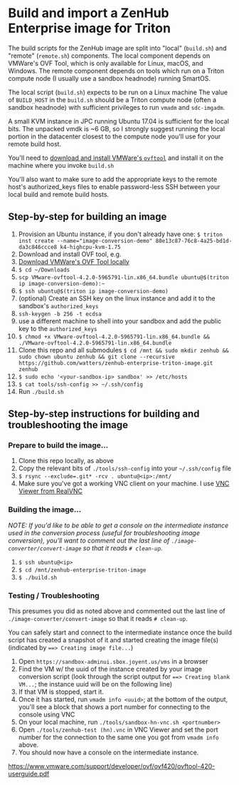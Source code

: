 # Build and import a ZenHub Enterprise image for Triton

The build scripts for the ZenHub image are split into "local" (`build.sh`) and
"remote" (`remote.sh`) components. The local component depends on VMWare's
OVF Tool, which is only available for Linux, macOS, and Windows. The remote
component depends on tools which run on a Triton compute node (I usually
use a sandbox headnode) running SmartOS.

The local script (`build.sh`) expects to be run on a Linux machine
The value of `BUILD_HOST` in the `build.sh` should be a Triton compute node
(often a sandbox headnode) with sufficient privileges to run `vmadm` and
`sdc-imgadm`.

A small KVM instance in JPC running Ubuntu 17.04 is sufficient for the local bits.
The unpacked vmdk is ~6 GB, so I strongly suggest
running the local portion in the datacenter closest to the compute node you'll
use for your remote build host.

You'll need to
[download and install VMWare's `ovftool`](https://www.vmware.com/support/developer/ovf/)
and install it on the machine where you invoke `build.sh`

You'll also want to make sure to add the appropriate keys to the remote host's
authorized_keys files to enable password-less SSH between your local build and
remote build hosts.

## Step-by-step for building an image

1. Provision an Ubuntu instance, if you don't already have one: `$ triton inst create --name="image-conversion-demo" 80e13c87-76c8-4a25-bd1d-da3c846ccce8 k4-highcpu-kvm-1.75`
1. Download and install OVF tool, e.g.
 1. [Download VMWare's OVF Tool locally](https://www.vmware.com/support/developer/ovf/)
 1. `$ cd ~/Downloads`
 1. `scp VMware-ovftool-4.2.0-5965791-lin.x86_64.bundle ubuntu@$(triton ip image-conversion-demo):~`
1. `$ ssh ubuntu@$(triton ip image-conversion-demo)`
1. (optional) Create an SSH key on the linux instance and add it to the sandbox's `authorized_keys`
 1. `ssh-keygen -b 256 -t ecdsa`
 1. use a different machine to shell into your sandbox and add the public key to the `authorized_keys`
1. `$ chmod +x VMware-ovftool-4.2.0-5965791-lin.x86_64.bundle && ./VMware-ovftool-4.2.0-5965791-lin.x86_64.bundle`
1. Clone this repo and all submodules `$ cd /mnt && sudo mkdir zenhub && sudo chown ubuntu zenhub && git clone --recursive https://github.com/watters/zenhub-enterprise-triton-image.git zenhub`
1. `$ sudo echo '<your-sandbox-ip> sandbox' >> /etc/hosts`
1. `$ cat tools/ssh-config >> ~/.ssh/config`
1. Run `./build.sh`

## Step-by-step instructions for building and troubleshooting the image

### Prepare to build the image…

1. Clone this repo locally, as above
1. Copy the relevant bits of `./tools/ssh-config` into your `~/.ssh/config` file
1. `$ rsync --exclude=.git* -rcv . ubuntu@<ip>:/mnt/`
1. Make sure you've got a working VNC client on your machine. I use [VNC Viewer from RealVNC](https://www.realvnc.com/en/connect/download/viewer/macos/)

### Building the image…

*NOTE: If you'd like to be able to get a console on the intermediate instance
used in the conversion process (useful for troubleshooting image conversion),
you'll want to comment out the last line of `./image-converter/convert-image`
so that it reads `# clean-up`.*

1. `$ ssh ubuntu@<ip>`
1. `$ cd /mnt/zenhub-enterprise-triton-image`
1. `$ ./build.sh`

### Testing / Troubleshooting

This presumes you did as noted above and commented out the last line of 
`./image-converter/convert-image` so that it reads `# clean-up`.

You can safely start and connect to the intermediate instance once the build
script has created a snapshot of it and started creating the image file(s)
(indicated by `==> Creating image file...`)

1. Open `https://sandbox-adminui.sbox.joyent.us/vms` in a browser
1. Find the VM w/ the uuid of the instance created by your image conversion
   script (look through the script output for `==> Creating blank VM...`; the
   instance uuid will be on the following line)
1. If that VM is stopped, start it.
1. Once it has started, run `vmadm info <uuid>`; at the bottom of the output,
   you'll see a block that shows a port number for connecting to the console
   using VNC
1. On your local machine, run `./tools/sandbox-hn-vnc.sh <portnumber>`
1. Open `./tools/zenhub-test (hn).vnc` in VNC Viewer and set the port number
   for the connection to the same one you got from `vmadm info` above.
1. You should now have a console on the intermediate instance.

https://www.vmware.com/support/developer/ovf/ovf420/ovftool-420-userguide.pdf